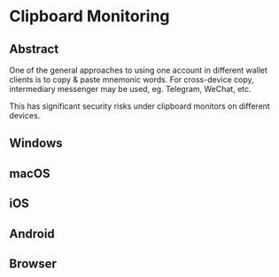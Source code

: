 # Clipboard Monitoring

## Abstract

One of the general approaches to using one account in different wallet clients is to copy & paste mnemonic words. For cross-device copy, intermediary messenger may be used, eg. Telegram, WeChat, etc.

This has significant security risks under clipboard monitors on different devices.

## Windows

## macOS

## iOS

## Android

## Browser

